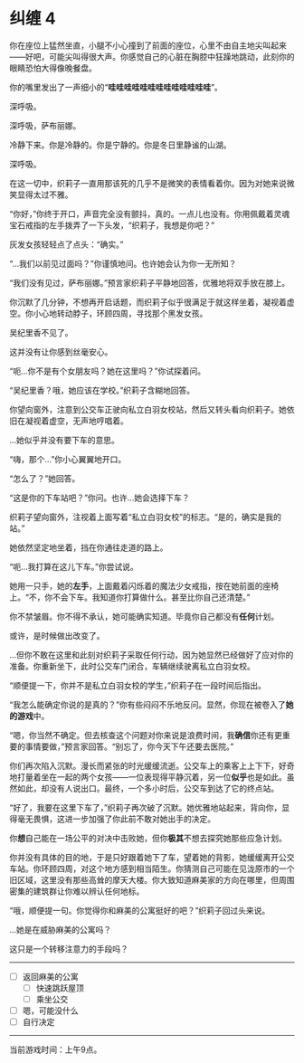 # 纠缠 4

你在座位上猛然坐直，小腿不小心撞到了前面的座位，心里不由自主地尖叫起来——好吧，可能尖叫得很大声。你感觉自己的心脏在胸腔中狂躁地跳动，此刻你的眼睛恐怕大得像晚餐盘。

你的嘴里发出了一声细小的“**哇哇哇哇哇哇哇哇哇哇哇哇哇**”。

深呼吸。

深呼吸，萨布丽娜。

冷静下来。你是冷静的。你是宁静的。你是冬日里静谧的山湖。

深呼吸。

在这一切中，织莉子一直用那该死的几乎不是微笑的表情看着你。因为对她来说微笑显得太过不雅。

“你好，”你终于开口，声音完全没有颤抖，真的。一点儿也没有。你用佩戴着灵魂宝石戒指的左手拨弄了一下头发，“织莉子，我想是你吧？”

灰发女孩轻轻点了点头：“确实。”

“...我们以前见过面吗？”你谨慎地问。也许她会认为你一无所知？

“我们没有见过，萨布丽娜。”预言家织莉子平静地回答，优雅地将双手放在膝上。

你沉默了几分钟，不想再开启话题，而织莉子似乎很满足于就这样坐着，凝视着虚空。你小心地转动脖子，环顾四周，寻找那个黑发女孩。

吴纪里香不见了。

这并没有让你感到丝毫安心。

“呃...你不是有个女朋友吗？她在这里吗？”你试探着问。

“吴纪里香？哦，她应该在学校。”织莉子含糊地回答。

你望向窗外，注意到公交车正驶向私立白羽女校站，然后又转头看向织莉子。她依旧在凝视着虚空，无声地哼唱着。

...她似乎并没有要下车的意思。

“嗨，那个...”你小心翼翼地开口。

“怎么了？”她回答。

“这是你的下车站吧？”你问。也许...她会选择下车？

织莉子望向窗外，注视着上面写着“私立白羽女校”的标志。“是的，确实是我的站。”

她依然坚定地坐着，挡在你通往走道的路上。

“呃...我打算在这儿下车。”你尝试说。

她用一只手，她的**左手**，上面戴着闪烁着的魔法少女戒指，按在她前面的座椅上。“不，你不会下车。我知道你打算做什么。甚至比你自己还清楚。”

你不禁皱眉。你不得不承认，她可能确实知道。毕竟你自己都没有**任何**计划。

或许，是时候做出改变了。

...但你不敢在这里和此刻对织莉子采取任何行动，因为她显然已经做好了应对你的准备。你重新坐下，此时公交车门闭合，车辆继续驶离私立白羽女校。

“顺便提一下，你并不是私立白羽女校的学生，”织莉子在一段时间后指出。

“我怎么能确定你说的是真的？”你有些闷闷不乐地反问。显然，你现在被卷入了**她的游戏**中。

“嗯，你当然不确定。但去核查这个问题对你来说是浪费时间，我**确信**你还有更重要的事情要做，”预言家回答。“别忘了，你今天下午还要去医院。”

你们再次陷入沉默。漫长而紧张的时光缓缓流逝。公交车上的乘客上上下下，好奇地打量着坐在一起的两个女孩——一位表现得平静沉着，另一位**似乎**也是如此。虽然如此，却没有人说出口。最终，一个多小时后，公交车到达了它的终点站。

“好了，我要在这里下车了，”织莉子再次破了沉默。她优雅地站起来，背向你，显得毫无畏惧，这进一步加强了你此前不敢对她出手的决定。

你**想**自己能在一场公平的对决中击败她，但你**极其**不想去探究她那些应急计划。

你并没有具体的目的地，于是只好跟着她下了车，望着她的背影，她缓缓离开公交车站。你环顾四周，对这个地方感到相当陌生。你猜测自己可能在见泷原市的一个旧区域，这里没有那些高耸的摩天大楼。你大致知道麻美家的方向在哪里，但周围密集的建筑群让你难以辨认任何地标。

“哦，顺便提一句。你觉得你和麻美的公寓挺好的吧？”织莉子回过头来说。

...她是在威胁麻美的公寓吗？

这只是一个转移注意力的手段吗？

---

- [ ] 返回麻美的公寓
  - [ ] 快速跳跃屋顶
  - [ ] 乘坐公交
- [ ] 嗯，可能没什么
- [ ] 自行决定

---

当前游戏时间：上午9点。
